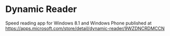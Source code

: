 # Dynamic Reader

Speed reading app for Windows 8.1 and Windows Phone published at <https://apps.microsoft.com/store/detail/dynamic-reader/9WZDNCRDMCCN>
